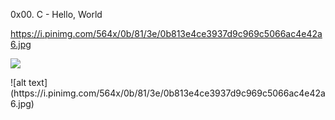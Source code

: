 0x00. C - Hello, World

https://i.pinimg.com/564x/0b/81/3e/0b813e4ce3937d9c969c5066ac4e42a6.jpg
<p align=“center”> <img src=“https://i.pinimg.com/564x/0b/81/3e/0b813e4ce3937d9c969c5066ac4e42a6.jpg” width=“50%” height=“50%”> </p>
![alt text](https://i.pinimg.com/564x/0b/81/3e/0b813e4ce3937d9c969c5066ac4e42a6.jpg)
